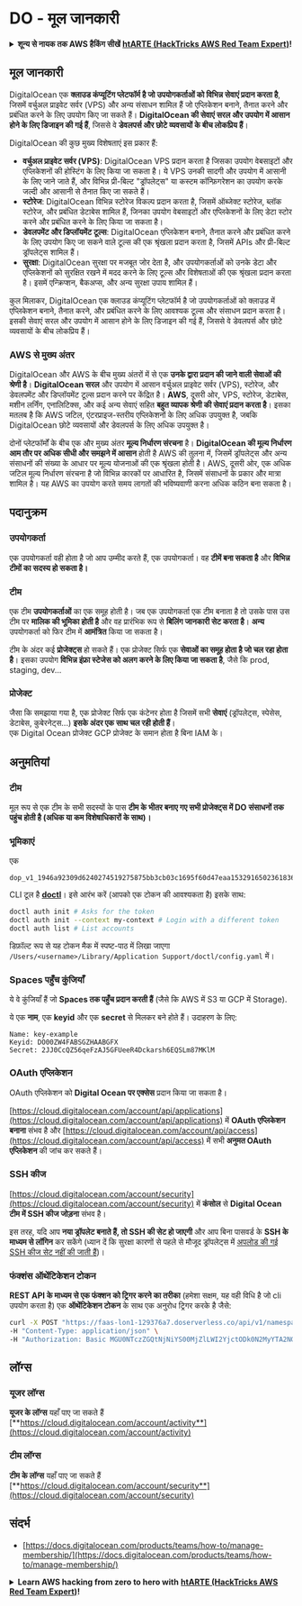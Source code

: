 # DO - मूल जानकारी

<details>

<summary><strong>शून्य से नायक तक AWS हैकिंग सीखें</strong> <a href="https://training.hacktricks.xyz/courses/arte"><strong>htARTE (HackTricks AWS Red Team Expert)</strong></a><strong>!</strong></summary>

HackTricks का समर्थन करने के अन्य तरीके:

* यदि आप चाहते हैं कि आपकी **कंपनी का विज्ञापन HackTricks में दिखाई दे** या **HackTricks को PDF में डाउनलोड करें**, तो [**सब्सक्रिप्शन प्लान्स**](https://github.com/sponsors/carlospolop) देखें!
* [**आधिकारिक PEASS & HackTricks स्वैग**](https://peass.creator-spring.com) प्राप्त करें
* [**The PEASS Family**](https://opensea.io/collection/the-peass-family) की खोज करें, हमारा विशेष [**NFTs**](https://opensea.io/collection/the-peass-family) संग्रह
* 💬 [**Discord group**](https://discord.gg/hRep4RUj7f) या [**telegram group**](https://t.me/peass) में **शामिल हों** या **Twitter** 🐦 पर मुझे **फॉलो** करें [**@carlospolopm**](https://twitter.com/carlospolopm)**.**
* **HackTricks** और [**HackTricks Cloud**](https://github.com/carlospolop/hacktricks-cloud) github repos में PRs सबमिट करके अपनी हैकिंग ट्रिक्स साझा करें।

</details>

## मूल जानकारी

DigitalOcean एक **क्लाउड कंप्यूटिंग प्लेटफॉर्म है जो उपयोगकर्ताओं को विभिन्न सेवाएं प्रदान करता है**, जिसमें वर्चुअल प्राइवेट सर्वर (VPS) और अन्य संसाधन शामिल हैं जो एप्लिकेशन बनाने, तैनात करने और प्रबंधित करने के लिए उपयोग किए जा सकते हैं। **DigitalOcean की सेवाएं सरल और उपयोग में आसान होने के लिए डिजाइन की गई हैं**, जिससे वे **डेवलपर्स और छोटे व्यवसायों के बीच लोकप्रिय हैं**।

DigitalOcean की कुछ मुख्य विशेषताएं इस प्रकार हैं:

* **वर्चुअल प्राइवेट सर्वर (VPS)**: DigitalOcean VPS प्रदान करता है जिसका उपयोग वेबसाइटों और एप्लिकेशनों की होस्टिंग के लिए किया जा सकता है। ये VPS उनकी सादगी और उपयोग में आसानी के लिए जाने जाते हैं, और विभिन्न प्री-बिल्ट "ड्रॉपलेट्स" या कस्टम कॉन्फ़िगरेशन का उपयोग करके जल्दी और आसानी से तैनात किए जा सकते हैं।
* **स्टोरेज**: DigitalOcean विभिन्न स्टोरेज विकल्प प्रदान करता है, जिसमें ऑब्जेक्ट स्टोरेज, ब्लॉक स्टोरेज, और प्रबंधित डेटाबेस शामिल हैं, जिनका उपयोग वेबसाइटों और एप्लिकेशनों के लिए डेटा स्टोर करने और प्रबंधित करने के लिए किया जा सकता है।
* **डेवलपमेंट और डिप्लॉयमेंट टूल्स**: DigitalOcean एप्लिकेशन बनाने, तैनात करने और प्रबंधित करने के लिए उपयोग किए जा सकने वाले टूल्स की एक श्रृंखला प्रदान करता है, जिसमें APIs और प्री-बिल्ट ड्रॉपलेट्स शामिल हैं।
* **सुरक्षा**: DigitalOcean सुरक्षा पर मजबूत जोर देता है, और उपयोगकर्ताओं को उनके डेटा और एप्लिकेशनों को सुरक्षित रखने में मदद करने के लिए टूल्स और विशेषताओं की एक श्रृंखला प्रदान करता है। इसमें एन्क्रिप्शन, बैकअप्स, और अन्य सुरक्षा उपाय शामिल हैं।

कुल मिलाकर, DigitalOcean एक क्लाउड कंप्यूटिंग प्लेटफॉर्म है जो उपयोगकर्ताओं को क्लाउड में एप्लिकेशन बनाने, तैनात करने, और प्रबंधित करने के लिए आवश्यक टूल्स और संसाधन प्रदान करता है। इसकी सेवाएं सरल और उपयोग में आसान होने के लिए डिजाइन की गई हैं, जिससे वे डेवलपर्स और छोटे व्यवसायों के बीच लोकप्रिय हैं।

### AWS से मुख्य अंतर

DigitalOcean और AWS के बीच मुख्य अंतरों में से एक **उनके द्वारा प्रदान की जाने वाली सेवाओं की श्रेणी है**। **DigitalOcean सरल** और उपयोग में आसान वर्चुअल प्राइवेट सर्वर (VPS), स्टोरेज, और डेवलपमेंट और डिप्लॉयमेंट टूल्स प्रदान करने पर केंद्रित है। **AWS**, दूसरी ओर, VPS, स्टोरेज, डेटाबेस, मशीन लर्निंग, एनालिटिक्स, और कई अन्य सेवाएं सहित **बहुत व्यापक श्रेणी की सेवाएं प्रदान करता है**। इसका मतलब है कि AWS जटिल, एंटरप्राइज-स्तरीय एप्लिकेशनों के लिए अधिक उपयुक्त है, जबकि DigitalOcean छोटे व्यवसायों और डेवलपर्स के लिए अधिक उपयुक्त है।

दोनों प्लेटफॉर्मों के बीच एक और मुख्य अंतर **मूल्य निर्धारण संरचना** है। **DigitalOcean की मूल्य निर्धारण आम तौर पर अधिक सीधी और समझने में आसान** होती है AWS की तुलना में, जिसमें ड्रॉपलेट्स और अन्य संसाधनों की संख्या के आधार पर मूल्य योजनाओं की एक श्रृंखला होती है। AWS, दूसरी ओर, एक अधिक जटिल मूल्य निर्धारण संरचना है जो विभिन्न कारकों पर आधारित है, जिसमें संसाधनों के प्रकार और मात्रा शामिल है। यह AWS का उपयोग करते समय लागतों की भविष्यवाणी करना अधिक कठिन बना सकता है।

## पदानुक्रम

### उपयोगकर्ता

एक उपयोगकर्ता वही होता है जो आप उम्मीद करते हैं, एक उपयोगकर्ता। वह **टीमें बना सकता है** और **विभिन्न टीमों का सदस्य हो सकता है।**

### **टीम**

एक टीम **उपयोगकर्ताओं** का एक समूह होती है। जब एक उपयोगकर्ता एक टीम बनाता है तो उसके पास उस टीम पर **मालिक की भूमिका होती है** और वह प्रारंभिक रूप से **बिलिंग जानकारी सेट करता है**। **अन्य** उपयोगकर्ता को फिर टीम में **आमंत्रित** किया जा सकता है।

टीम के अंदर कई **प्रोजेक्ट्स** हो सकते हैं। एक प्रोजेक्ट सिर्फ एक **सेवाओं का समूह होता है जो चल रहा होता है**। इसका उपयोग **विभिन्न इंफ्रा स्टेजेस को अलग करने के लिए किया जा सकता है**, जैसे कि prod, staging, dev...

### प्रोजेक्ट

जैसा कि समझाया गया है, एक प्रोजेक्ट सिर्फ एक कंटेनर होता है जिसमें सभी **सेवाएं** (ड्रॉपलेट्स, स्पेसेस, डेटाबेस, कुबेरनेट्स...) **इसके अंदर एक साथ चल रही होती हैं**।\
एक Digital Ocean प्रोजेक्ट GCP प्रोजेक्ट के समान होता है बिना IAM के।

## अनुमतियां

### टीम

मूल रूप से एक टीम के सभी सदस्यों के पास **टीम के भीतर बनाए गए सभी प्रोजेक्ट्स में DO संसाधनों तक पहुंच होती है (अधिक या कम विशेषाधिकारों के साथ)।**

### भूमिकाएं

एक
```
dop_v1_1946a92309d6240274519275875bb3cb03c1695f60d47eaa1532916502361836
```
CLI टूल है [**doctl**](https://github.com/digitalocean/doctl#installing-doctl)। इसे आरंभ करें (आपको एक टोकन की आवश्यकता है) इसके साथ:
```bash
doctl auth init # Asks for the token
doctl auth init --context my-context # Login with a different token
doctl auth list # List accounts
```
डिफ़ॉल्ट रूप से यह टोकन मैक में स्पष्ट-पाठ में लिखा जाएगा `/Users/<username>/Library/Application Support/doctl/config.yaml` में।

### Spaces पहुँच कुंजियाँ

ये वे कुंजियाँ हैं जो **Spaces तक पहुँच प्रदान करती हैं** (जैसे कि AWS में S3 या GCP में Storage).

ये एक **नाम**, एक **keyid** और एक **secret** से मिलकर बने होते हैं। उदाहरण के लिए:
```
Name: key-example
Keyid: DO00ZW4FABSGZHAABGFX
Secret: 2JJ0CcQZ56qeFzAJ5GFUeeR4Dckarsh6EQSLm87MKlM
```
### OAuth एप्लिकेशन

OAuth एप्लिकेशन को **Digital Ocean पर एक्सेस** प्रदान किया जा सकता है।

[https://cloud.digitalocean.com/account/api/applications](https://cloud.digitalocean.com/account/api/applications) में **OAuth एप्लिकेशन बनाना** संभव है और [https://cloud.digitalocean.com/account/api/access](https://cloud.digitalocean.com/account/api/access) में सभी **अनुमत OAuth एप्लिकेशन** की जांच कर सकते हैं।

### SSH कीज

[https://cloud.digitalocean.com/account/security](https://cloud.digitalocean.com/account/security) में **कंसोल** से **Digital Ocean टीम में SSH कीज जोड़ना** संभव है।

इस तरह, यदि आप **नया ड्रॉपलेट बनाते हैं, तो SSH की सेट हो जाएगी** और आप बिना पासवर्ड के **SSH के माध्यम से लॉगिन** कर सकेंगे (ध्यान दें कि सुरक्षा कारणों से पहले से मौजूद ड्रॉपलेट्स में [अपलोड की गई SSH कीज सेट नहीं की जाती हैं](https://docs.digitalocean.com/products/droplets/how-to/add-ssh-keys/to-existing-droplet/))।

### फंक्शंस ऑथेंटिकेशन टोकन

**REST API के माध्यम से एक फंक्शन को ट्रिगर करने का तरीका** (हमेशा सक्षम, यह वही विधि है जो cli उपयोग करता है) एक **ऑथेंटिकेशन टोकन** के साथ एक अनुरोध ट्रिगर करके है जैसे:
```bash
curl -X POST "https://faas-lon1-129376a7.doserverless.co/api/v1/namespaces/fn-c100c012-65bf-4040-1230-2183764b7c23/actions/functionname?blocking=true&result=true" \
-H "Content-Type: application/json" \
-H "Authorization: Basic MGU0NTczZGQtNjNiYS00MjZlLWI2YjctODk0N2MyYTA2NGQ4OkhwVEllQ2t4djNZN2x6YjJiRmFGc1FERXBySVlWa1lEbUxtRE1aRTludXA1UUNlU2VpV0ZGNjNqWnVhYVdrTFg="
```
## लॉग्स

### यूजर लॉग्स

**यूजर के लॉग्स** यहाँ पाए जा सकते हैं [**https://cloud.digitalocean.com/account/activity**](https://cloud.digitalocean.com/account/activity)

### टीम लॉग्स

**टीम के लॉग्स** यहाँ पाए जा सकते हैं [**https://cloud.digitalocean.com/account/security**](https://cloud.digitalocean.com/account/security)

## संदर्भ

* [https://docs.digitalocean.com/products/teams/how-to/manage-membership/](https://docs.digitalocean.com/products/teams/how-to/manage-membership/)

<details>

<summary><strong>Learn AWS hacking from zero to hero with</strong> <a href="https://training.hacktricks.xyz/courses/arte"><strong>htARTE (HackTricks AWS Red Team Expert)</strong></a><strong>!</strong></summary>

HackTricks का समर्थन करने के अन्य तरीके:

* यदि आप चाहते हैं कि आपकी **कंपनी का विज्ञापन HackTricks में दिखाई दे** या **HackTricks को PDF में डाउनलोड करें**, तो [**सब्सक्रिप्शन प्लान्स**](https://github.com/sponsors/carlospolop) देखें!
* [**आधिकारिक PEASS & HackTricks स्वैग**](https://peass.creator-spring.com) प्राप्त करें
* [**The PEASS Family**](https://opensea.io/collection/the-peass-family) की खोज करें, हमारा एक्सक्लूसिव [**NFTs**](https://opensea.io/collection/the-peass-family) संग्रह
* 💬 [**Discord group**](https://discord.gg/hRep4RUj7f) में **शामिल हों** या [**telegram group**](https://t.me/peass) में या **Twitter** पर 🐦 [**@carlospolopm**](https://twitter.com/carlospolopm) को **फॉलो** करें।
* **HackTricks** के [**github repos**](https://github.com/carlospolop/hacktricks) और [**HackTricks Cloud**](https://github.com/carlospolop/hacktricks-cloud) में PRs सबमिट करके अपनी हैकिंग ट्रिक्स शेयर करें।

</details>
